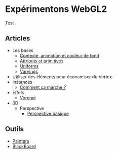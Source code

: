 # Expérimentons WebGL2

[Test](#test)

## Articles

-   Les bases
    -   [Contexte, animation et couleur de fond](#article/webgl2context)
    -   [Attributs et primitives](#article/attributes)
    -   [Uniforms](#article/uniforms)
    -   [Varyings](#article/varyings)
-   Utiliser des éléments pour économiser du Vertex
-   Instances
    -   [Comment ça marche ?](#article/instances)
-   Effets
    -   [Voronoi](#article/voronoi)
-   3D
    -   Perspective
        -   [Perspective basique](#article/basic-perspective)

## Outils

-   [Painters](#tool/painter)
-   [BlackBoard](#tool/black-board)
